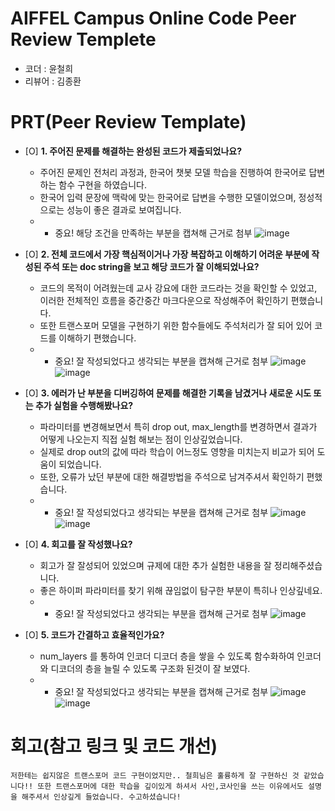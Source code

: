 # AIFFEL Campus Online Code Peer Review Templete
- 코더 : 윤철희
- 리뷰어 : 김종환


# PRT(Peer Review Template)
- [O]  **1. 주어진 문제를 해결하는 완성된 코드가 제출되었나요?**
    - 주어진 문제인 전처리 과정과, 한국어 챗봇 모델 학습을 진행하여 한국어로 답변하는 함수 구현을 하였습니다.
    - 한국어 입력 문장에 맥락에  맞는 한국어로 답변을 수행한 모델이었으며, 정성적으로는 성능이 좋은 결과로 보여집니다.
    - 
        - 중요! 해당 조건을 만족하는 부분을 캡쳐해 근거로 첨부
    ![image](https://github.com/user-attachments/assets/ca77b22e-7bb3-413e-96f4-03cec2fc4fe3)

- [O]  **2. 전체 코드에서 가장 핵심적이거나 가장 복잡하고 이해하기 어려운 부분에 작성된 
주석 또는 doc string을 보고 해당 코드가 잘 이해되었나요?**
    - 코드의 목적이 어려웠는데 교사 강요에 대한 코드라는 것을 확인할 수 있었고, 이러한 전체적인 흐름을 중간중간 마크다운으로 작성해주어 확인하기 편했습니다.
    - 또한 트랜스포머 모델을 구현하기 위한 함수들에도 주석처리가 잘 되어 있어 코드를 이해하기 편했습니다.
    - 
        - 중요! 잘 작성되었다고 생각되는 부분을 캡쳐해 근거로 첨부
        ![image](https://github.com/user-attachments/assets/2a4abda1-1be9-4b01-9886-14b3782cec28)
        ![image](https://github.com/user-attachments/assets/f22147b6-1f15-4c44-a6cf-99308733282f)

- [O]  **3. 에러가 난 부분을 디버깅하여 문제를 해결한 기록을 남겼거나
새로운 시도 또는 추가 실험을 수행해봤나요?**
    - 파라미터를 변경해보면서 특히 drop out, max_length를 변경하면서 결과가 어떻게 나오는지 직접 실험 해보는 점이 인상깊었습니다.
    - 실제로 drop out의 값에 따라 학습이 어느정도 영향을 미치는지 비교가 되어 도움이 되었습니다.
    - 또한, 오류가 났던 부분에 대한 해결방법을 주석으로 남겨주셔서 확인하기 편했습니다.
    - 
        - 중요! 잘 작성되었다고 생각되는 부분을 캡쳐해 근거로 첨부
        ![image](https://github.com/user-attachments/assets/89e9e460-e0dc-482d-a784-ae75ffa102c6)
        ![image](https://github.com/user-attachments/assets/0201a442-d00c-4a07-a28f-92164da15b39)

- [O]  **4. 회고를 잘 작성했나요?**
    - 회고가 잘 잘성되어 있었으며 규제에 대한 추가 실험한 내용을 잘 정리해주셨습니다.
    - 좋은 하이퍼 파라미터를 찾기 위해 끊임없이 탐구한 부분이 특히나 인상깊네요.
    - 
        - 중요! 잘 작성되었다고 생각되는 부분을 캡쳐해 근거로 첨부
        ![image](https://github.com/user-attachments/assets/c54c5101-d0dc-4c82-83f9-75b9e6a6f2b7)

- [O]  **5. 코드가 간결하고 효율적인가요?**
    - num_layers 를 통하여 인코더 디코더 층을 쌓을 수 있도록 함수화하여 인코더와 디코더의 층을 늘릴 수 있도록 구조화 된것이 잘 보였다.
    - 
        - 중요! 잘 작성되었다고 생각되는 부분을 캡쳐해 근거로 첨부
        ![image](https://github.com/user-attachments/assets/050139b9-fb36-463d-8582-ee212454cb9a)
        ![image](https://github.com/user-attachments/assets/1914e549-e49b-4fa1-9682-7e8d4ebe0eac)



# 회고(참고 링크 및 코드 개선)
```
저한테는 쉽지않은 트랜스포머 코드 구현이었지만.. 철희님은 훌륭하게 잘 구현하신 것 같았습니다!! 또한 트랜스포머에 대한 학습을 깊이있게 하셔서 사인,코사인을 쓰는 이유에서도 설명을 해주셔서 인상깊게 들었습니다. 수고하셨습니다!
```
